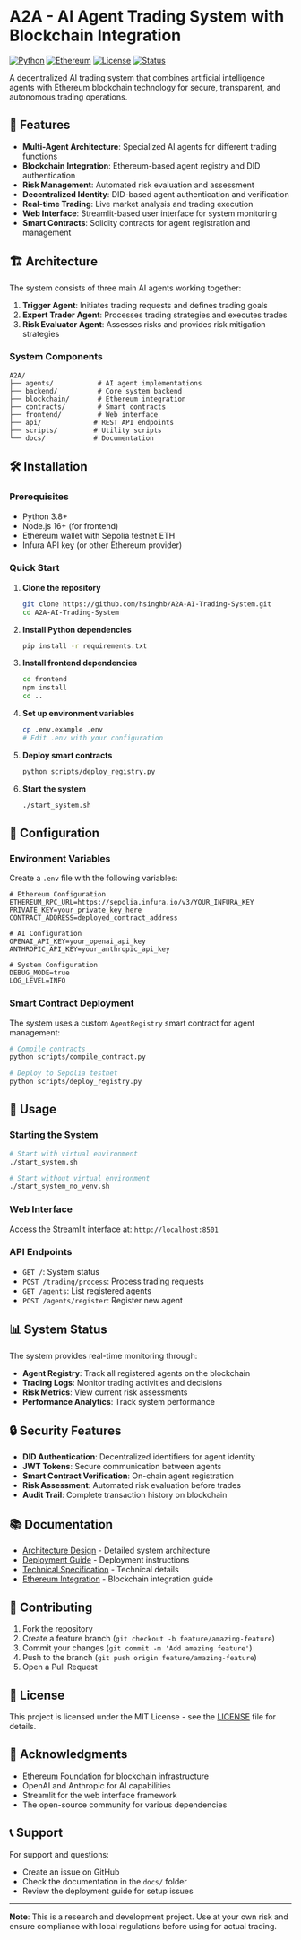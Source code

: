 # A2A - AI Agent Trading System with Blockchain Integration

[![Python](https://img.shields.io/badge/Python-3.8+-blue.svg)](https://www.python.org/downloads/)
[![Ethereum](https://img.shields.io/badge/Ethereum-Sepolia-orange.svg)](https://sepolia.etherscan.io/)
[![License](https://img.shields.io/badge/License-MIT-green.svg)](LICENSE)
[![Status](https://img.shields.io/badge/Status-Active-brightgreen.svg)](https://github.com/hsinghb/A2A-AI-Trading-System)

A decentralized AI trading system that combines artificial intelligence agents with Ethereum blockchain technology for secure, transparent, and autonomous trading operations.

## 🚀 Features

- **Multi-Agent Architecture**: Specialized AI agents for different trading functions
- **Blockchain Integration**: Ethereum-based agent registry and DID authentication
- **Risk Management**: Automated risk evaluation and assessment
- **Decentralized Identity**: DID-based agent authentication and verification
- **Real-time Trading**: Live market analysis and trading execution
- **Web Interface**: Streamlit-based user interface for system monitoring
- **Smart Contracts**: Solidity contracts for agent registration and management

## 🏗️ Architecture

The system consists of three main AI agents working together:

1. **Trigger Agent**: Initiates trading requests and defines trading goals
2. **Expert Trader Agent**: Processes trading strategies and executes trades
3. **Risk Evaluator Agent**: Assesses risks and provides risk mitigation strategies

### System Components

```
A2A/
├── agents/           # AI agent implementations
├── backend/          # Core system backend
├── blockchain/       # Ethereum integration
├── contracts/        # Smart contracts
├── frontend/         # Web interface
├── api/             # REST API endpoints
├── scripts/         # Utility scripts
└── docs/            # Documentation
```

## 🛠️ Installation

### Prerequisites

- Python 3.8+
- Node.js 16+ (for frontend)
- Ethereum wallet with Sepolia testnet ETH
- Infura API key (or other Ethereum provider)

### Quick Start

1. **Clone the repository**
   ```bash
   git clone https://github.com/hsinghb/A2A-AI-Trading-System.git
   cd A2A-AI-Trading-System
   ```

2. **Install Python dependencies**
   ```bash
   pip install -r requirements.txt
   ```

3. **Install frontend dependencies**
   ```bash
   cd frontend
   npm install
   cd ..
   ```

4. **Set up environment variables**
   ```bash
   cp .env.example .env
   # Edit .env with your configuration
   ```

5. **Deploy smart contracts**
   ```bash
   python scripts/deploy_registry.py
   ```

6. **Start the system**
   ```bash
   ./start_system.sh
   ```

## 🔧 Configuration

### Environment Variables

Create a `.env` file with the following variables:

```env
# Ethereum Configuration
ETHEREUM_RPC_URL=https://sepolia.infura.io/v3/YOUR_INFURA_KEY
PRIVATE_KEY=your_private_key_here
CONTRACT_ADDRESS=deployed_contract_address

# AI Configuration
OPENAI_API_KEY=your_openai_api_key
ANTHROPIC_API_KEY=your_anthropic_api_key

# System Configuration
DEBUG_MODE=true
LOG_LEVEL=INFO
```

### Smart Contract Deployment

The system uses a custom `AgentRegistry` smart contract for agent management:

```bash
# Compile contracts
python scripts/compile_contract.py

# Deploy to Sepolia testnet
python scripts/deploy_registry.py
```

## 🚀 Usage

### Starting the System

```bash
# Start with virtual environment
./start_system.sh

# Start without virtual environment
./start_system_no_venv.sh
```

### Web Interface

Access the Streamlit interface at: `http://localhost:8501`

### API Endpoints

- `GET /`: System status
- `POST /trading/process`: Process trading requests
- `GET /agents`: List registered agents
- `POST /agents/register`: Register new agent

## 📊 System Status

The system provides real-time monitoring through:

- **Agent Registry**: Track all registered agents on the blockchain
- **Trading Logs**: Monitor trading activities and decisions
- **Risk Metrics**: View current risk assessments
- **Performance Analytics**: Track system performance

## 🔒 Security Features

- **DID Authentication**: Decentralized identifiers for agent identity
- **JWT Tokens**: Secure communication between agents
- **Smart Contract Verification**: On-chain agent registration
- **Risk Assessment**: Automated risk evaluation before trades
- **Audit Trail**: Complete transaction history on blockchain

## 📚 Documentation

- [Architecture Design](ARCHITECTURE_DESIGN.md) - Detailed system architecture
- [Deployment Guide](DEPLOYMENT_DOCUMENTATION.md) - Deployment instructions
- [Technical Specification](docs/technical_spec.md) - Technical details
- [Ethereum Integration](docs/ethereum_agent_network.md) - Blockchain integration guide

## 🤝 Contributing

1. Fork the repository
2. Create a feature branch (`git checkout -b feature/amazing-feature`)
3. Commit your changes (`git commit -m 'Add amazing feature'`)
4. Push to the branch (`git push origin feature/amazing-feature`)
5. Open a Pull Request

## 📄 License

This project is licensed under the MIT License - see the [LICENSE](LICENSE) file for details.

## 🙏 Acknowledgments

- Ethereum Foundation for blockchain infrastructure
- OpenAI and Anthropic for AI capabilities
- Streamlit for the web interface framework
- The open-source community for various dependencies

## 📞 Support

For support and questions:
- Create an issue on GitHub
- Check the documentation in the `docs/` folder
- Review the deployment guide for setup issues

---

**Note**: This is a research and development project. Use at your own risk and ensure compliance with local regulations before using for actual trading. 